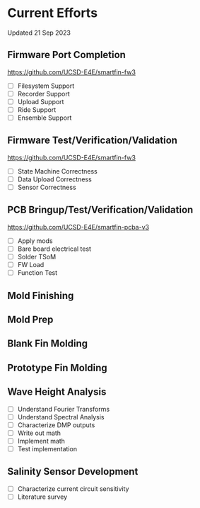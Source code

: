 # Current Efforts
Updated 21 Sep 2023
## Firmware Port Completion
https://github.com/UCSD-E4E/smartfin-fw3
- [ ] Filesystem Support
- [ ] Recorder Support
- [ ] Upload Support
- [ ] Ride Support
- [ ] Ensemble Support
## Firmware Test/Verification/Validation
https://github.com/UCSD-E4E/smartfin-fw3
- [ ] State Machine Correctness
- [ ] Data Upload Correctness
- [ ] Sensor Correctness
## PCB Bringup/Test/Verification/Validation
https://github.com/UCSD-E4E/smartfin-pcba-v3
- [ ] Apply mods
- [ ] Bare board electrical test
- [ ] Solder TSoM
- [ ] FW Load
- [ ] Function Test
## Mold Finishing
## Mold Prep
## Blank Fin Molding
## Prototype Fin Molding
## Wave Height Analysis
- [ ] Understand Fourier Transforms
- [ ] Understand Spectral Analysis
- [ ] Characterize DMP outputs
- [ ] Write out math
- [ ] Implement math
- [ ] Test implementation
## Salinity Sensor Development
- [ ] Characterize current circuit sensitivity
- [ ] Literature survey